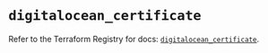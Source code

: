 # `digitalocean_certificate`

Refer to the Terraform Registry for docs: [`digitalocean_certificate`](https://registry.terraform.io/providers/digitalocean/digitalocean/2.51.0/docs/resources/certificate).
